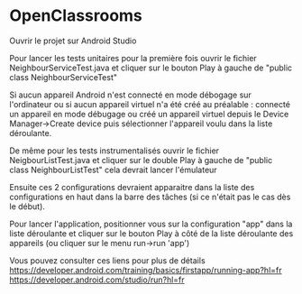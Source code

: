 # OpenClassrooms

Ouvrir le projet sur Android Studio

Pour lancer les tests unitaires pour la première fois ouvrir le fichier NeighbourServiceTest.java et cliquer sur le bouton Play à gauche de "public class NeighbourServiceTest"

Si aucun appareil Android n'est connecté en mode débogage sur l'ordinateur ou si aucun appareil virtuel n'a été créé au préalable : connecté un appareil en mode débugage ou créé un appareil virtuel depuis le Device Manager->Create device puis sélectionner l'appareil voulu dans la liste déroulante.

De même pour les tests instrumentalisés ouvrir le fichier NeigbourListTest.java et cliquer sur le double Play à gauche de "public class NeighbourListTest" cela devrait lancer l'émulateur

Ensuite ces 2 configurations devraient apparaitre dans la liste des configurations en haut dans la barre des tâches (si ce n'était pas le cas dès le début).

Pour lancer l'application, positionner vous sur la configuration "app" dans la liste déroulante et cliquer sur le bouton Play à côté de la liste déroulante des appareils (ou cliquer sur le menu run->run 'app')

Vous pouvez consulter ces liens pour plus de détails
https://developer.android.com/training/basics/firstapp/running-app?hl=fr
https://developer.android.com/studio/run?hl=fr

